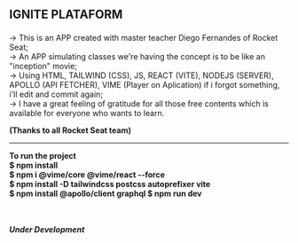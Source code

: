 ## <p> IGNITE PLATAFORM

 -> This is an APP created with master teacher Diego Fernandes of Rocket Seat; <br> 
 -> An APP simulating classes we're having the concept is to be like an "inception" movie; <br>
-> Using HTML, TAILWIND (CSS), JS, REACT (VITE), NODEJS (SERVER), APOLLO (API FETCHER), VIME (Player on Aplication) if i forgot something, i'll edit and commit again; <br>
-> I have a great feeling of gratitude for all those free contents which is available for everyone who wants to learn. <br>
<strong> <p> (Thanks to all Rocket Seat team)
 
 <hr> 
 To run the project  <br>
 $ npm install <br> 
 $ npm i @vime/core @vime/react --force <br>
 $ npm install -D tailwindcss postcss autoprefixer vite <br>
 $ npm install @apollo/client graphql
 $ npm run dev
 
 
 
<br> <br> 
 <i> <strong> Under Development
